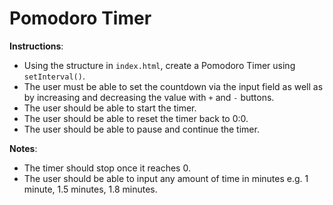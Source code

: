 # Pomodoro Timer 

**Instructions**:
* Using the structure in `index.html`, create a Pomodoro Timer using `setInterval()`. 
* The user must be able to set the countdown via the input field as well as by increasing and decreasing the value with `+` and `-` buttons. 
* The user should be able to start the timer. 
* The user should be able to reset the timer back to 0:0. 
* The user should be able to pause and continue the timer. 

**Notes**:
* The timer should stop once it reaches 0. 
* The user should be able to input any amount of time in minutes e.g. 1 minute, 1.5 minutes, 1.8 minutes.